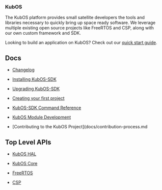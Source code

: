 ### KubOS

The KubOS platform provides small satellite developers the tools and libraries necessary to quickly bring up space ready software. We leverage multiple existing open source projects like FreeRTOS and CSP, along with our own custom framework and SDK.

Looking to build an application on KubOS? Check out our [quick start guide](docs/first-project.md).

## Docs

 - [Changelog](docs/changelog.md)

 - [Installing KubOS-SDK](docs/sdk-installing.md)

 - [Upgrading KubOS-SDK](docs/sdk-upgrading.md)

 - [Creating your first project](docs/first-project.md)

 - [KubOS-SDK Command Reference](docs/sdk-reference.md)

 - [KubOS Module Development](docs/kubos-development.md)
 
 - [Contributing to the KubOS Project](docs/contribution-process.md

## Top Level APIs

 - [KubOS HAL](./kubos-hal/index.html)

 - [KubOS Core](./kubos-core/index.html)

 - [FreeRTOS](./freertos/index.html)

 - [CSP](./libcsp/index.html)
